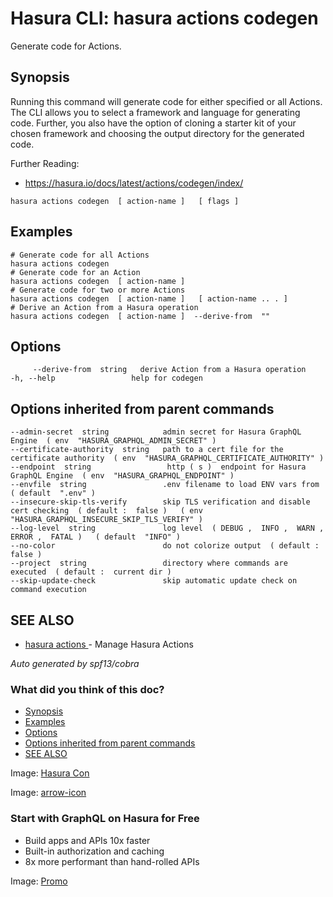 # Hasura CLI: hasura actions codegen

Generate code for Actions.

## Synopsis​

Running this command will generate code for either specified or all Actions. The CLI allows you to select a framework and language for generating code. Further, you also have the option of cloning a starter kit of your chosen framework and choosing the output directory for the generated code.

Further Reading:

- [ https://hasura.io/docs/latest/actions/codegen/index/ ](https://hasura.io/docs/latest/actions/codegen/index/)


`hasura actions codegen  [ action-name ]   [ flags ]`

## Examples​

```
# Generate code for all Actions
hasura actions codegen
# Generate code for an Action
hasura actions codegen  [ action-name ]
# Generate code for two or more Actions
hasura actions codegen  [ action-name ]   [ action-name .. . ]
# Derive an Action from a Hasura operation
hasura actions codegen  [ action-name ]  --derive-from  ""
```

## Options​

```
     --derive-from  string   derive Action from a Hasura operation
-h, --help                 help for codegen
```

## Options inherited from parent commands​

```
--admin-secret  string            admin secret for Hasura GraphQL Engine  ( env  "HASURA_GRAPHQL_ADMIN_SECRET" )
--certificate-authority  string   path to a cert file for the certificate authority  ( env  "HASURA_GRAPHQL_CERTIFICATE_AUTHORITY" )
--endpoint  string                 http ( s )  endpoint for Hasura GraphQL Engine  ( env  "HASURA_GRAPHQL_ENDPOINT" )
--envfile  string                 .env filename to load ENV vars from  ( default  ".env" )
--insecure-skip-tls-verify        skip TLS verification and disable cert checking  ( default :  false )   ( env  "HASURA_GRAPHQL_INSECURE_SKIP_TLS_VERIFY" )
--log-level  string               log level  ( DEBUG ,  INFO ,  WARN ,  ERROR ,  FATAL )   ( default  "INFO" )
--no-color                        do not colorize output  ( default :  false )
--project  string                 directory where commands are executed  ( default :  current dir )
--skip-update-check               skip automatic update check on command execution
```

## SEE ALSO​

- [ hasura actions ](https://hasura.io/docs/latest/hasura-cli/commands/hasura_actions/)- Manage Hasura Actions


 *Auto generated by spf13/cobra* 

### What did you think of this doc?

- [ Synopsis ](https://hasura.io/docs/latest/hasura-cli/commands/hasura_actions_codegen/#synopsis)
- [ Examples ](https://hasura.io/docs/latest/hasura-cli/commands/hasura_actions_codegen/#examples)
- [ Options ](https://hasura.io/docs/latest/hasura-cli/commands/hasura_actions_codegen/#options)
- [ Options inherited from parent commands ](https://hasura.io/docs/latest/hasura-cli/commands/hasura_actions_codegen/#options-inherited-from-parent-commands)
- [ SEE ALSO ](https://hasura.io/docs/latest/hasura-cli/commands/hasura_actions_codegen/#see-also)


Image: [ Hasura Con ](https://res.cloudinary.com/dh8fp23nd/image/upload/v1686154570/hasura-con-2023/has-con-light-date_r2a2ud.png)

Image: [ arrow-icon ](https://res.cloudinary.com/dh8fp23nd/image/upload/v1683723549/main-web/chevron-right_ldbi7d.png)

### Start with GraphQL on Hasura for Free

- Build apps and APIs 10x faster
- Built-in authorization and caching
- 8x more performant than hand-rolled APIs


Image: [ Promo ](https://hasura.io/docs/assets/images/hasura-free-ff60e409244e0ea12b5a3045d1a9096b.png)